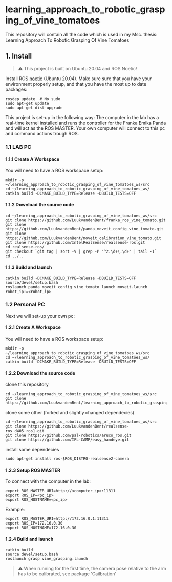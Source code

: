 # learning_approach_to_robotic_grasping_of_vine_tomatoes
This repository will contain all the code which is used in my Msc. thesis: Learning Approach To Robotic Grasping Of Vine Tomatoes

## 1. Install
> :warning: This project is built on Ubuntu 20.04 and ROS Noetic!

Install ROS [noetic](http://wiki.ros.org/noetic/Installation) (Ubuntu 20.04). Make sure sure that you have your environment properly setup, and that you have the most up to date packages:
```
rosdep update  # No sudo
sudo apt-get update
sudo apt-get dist-upgrade
```

This project is set-up in the following way: The computer in the lab has a real-time kernel installed and runs the controller for the Franka Emika Panda and will act as the ROS MASTER. Your own computer will connect to this pc and command actions trough ROS.

### 1.1 LAB PC
#### 1.1.1 Create A Workspace
You will need to have a ROS workspace setup:
```
mkdir -p ~/learning_approach_to_robotic_grasping_of_vine_tomatoes_ws/src
cd ~/learning_approach_to_robotic_grasping_of_vine_tomatoes_ws/
catkin build -DCMAKE_BUILD_TYPE=Release -DBUILD_TESTS=OFF
```
#### 1.1.2 Download the source code
```
cd ~/learning_approach_to_robotic_grasping_of_vine_tomatoes_ws/src
git clone https://github.com/LuukvandenBent/franka_ros_vine_tomato.git
git clone https://github.com/LuukvandenBent/panda_moveit_config_vine_tomato.git
git clone https://github.com/LuukvandenBent/moveit_calibration_vine_tomato.git
git clone https://github.com/IntelRealSense/realsense-ros.git
cd realsense-ros/
git checkout `git tag | sort -V | grep -P "^2.\d+\.\d+" | tail -1`
cd ../..
```
#### 1.1.3 Build and launch
```
catkin build -DCMAKE_BUILD_TYPE=Release -DBUILD_TESTS=OFF
source/devel/setup.bash
roslaunch panda_moveit_config_vine_tomato launch_moveit.launch robot_ip:=<robot_ip>
```

### 1.2 Personal PC
Next we will set-up your own pc:
#### 1.2.1 Create A Workspace
You will need to have a ROS workspace setup:
```
mkdir -p ~/learning_approach_to_robotic_grasping_of_vine_tomatoes_ws/src
cd ~/learning_approach_to_robotic_grasping_of_vine_tomatoes_ws/
catkin build -DCMAKE_BUILD_TYPE=Release -DBUILD_TESTS=OFF
```

#### 1.2.2 Download the source code

clone this repository
```
cd ~/learning_approach_to_robotic_grasping_of_vine_tomatoes_ws/src
git clone https://github.com/LuukvandenBent/learning_approach_to_robotic_grasping_of_vine_tomatoes.git
```

clone some other (forked and slightly changed dependecies)
```
cd ~/learning_approach_to_robotic_grasping_of_vine_tomatoes_ws/src
git clone https://github.com/LuukvandenBent/realsense-ros_d405_ros1.git
git clone https://github.com/pal-robotics/aruco_ros.git
git clone https://github.com/IFL-CAMP/easy_handeye.git
```

install some dependecies
```
sudo apt-get install ros-$ROS_DISTRO-realsense2-camera
```

#### 1.2.3 Setup ROS MASTER
To connect with the computer in the lab:
```
export ROS_MASTER_URI=http://<computer_ip>:11311 
export ROS_IP=<pc_ip> 
export ROS_HOSTNAME=<pc_ip>
```
Example:
```
export ROS_MASTER_URI=http://172.16.0.1:11311 
export ROS_IP=172.16.0.30 
export ROS_HOSTNAME=172.16.0.30
```
#### 1.2.4 Build and launch
```
catkin build
source devel/setup.bash
roslaunch grasp vine_grasping.launch
```

> :warning: When running for the first time, the camera pose relative to the arm has to be calibrated, see package 'Cailbration'

